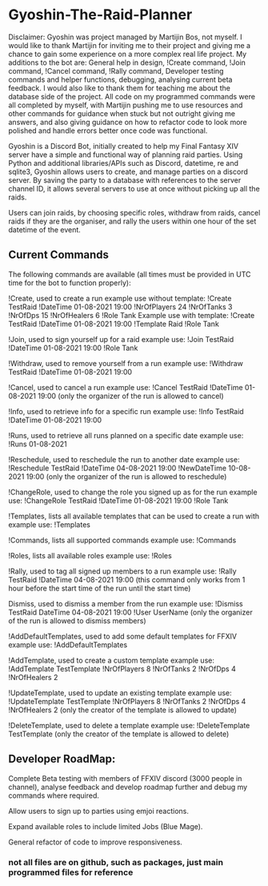 # Gyoshin-The-Raid-Planner

Disclaimer: Gyoshin was project managed by Martijin Bos, not myself. I would like to thank Martijin for inviting me to their project and giving me a chance to gain some experience on a more complex real life project. My additions to the bot are: General help in design, !Create command, !Join command, !Cancel command, !Rally command, Developer testing commands and helper functions, debugging, analysing current beta feedback. I would also like to thank them for teaching me about the database side of the project. All code on my programmed commands were all completed by myself, with Martijin pushing me to use resources and other commands for guidance when stuck but not outright giving me answers, and also giving guidance on how to refactor code to look more polished and handle errors better once code was functional. 

Gyoshin is a Discord Bot, initially created to help my Final Fantasy XIV server have a simple and functional way of planning raid parties. Using Python and additional libraries/APIs such as Discord, datetime, re and sqlite3, Gyoshin allows users to create, and manage parties on a discord server. By saving the party to a database with references to the server channel ID, it allows several servers to use at once without picking up all the raids. 

Users can join raids, by choosing specific roles, withdraw from raids, cancel raids if they are the organiser, and rally the users within one hour of the set datetime of the event.

## Current Commands

The following commands are available (all times must be provided in UTC time for the bot to function properly):

!Create, used to create a run example use without template: 
!Create TestRaid !DateTime 01-08-2021 19:00 !NrOfPlayers 24 !NrOfTanks 3 !NrOfDps 15 !NrOfHealers 6 !Role Tank
Example use with template: 
!Create TestRaid !DateTime 01-08-2021 19:00 !Template Raid !Role Tank 

!Join, used to sign yourself up for a raid example use: !Join TestRaid !DateTime 01-08-2021 19:00 !Role Tank 

!Withdraw, used to remove yourself from a run example use: !Withdraw TestRaid !DateTime 01-08-2021 19:00

!Cancel, used to cancel a run example use: !Cancel TestRaid !DateTime 01-08-2021 19:00 (only the organizer of the run is allowed to cancel)

!Info, used to retrieve info for a specific run example use: !Info TestRaid !DateTime 01-08-2021 19:00

!Runs, used to retrieve all runs planned on a specific date example use: !Runs 01-08-2021

!Reschedule, used to reschedule the run to another date example use: !Reschedule TestRaid !DateTime 04-08-2021 19:00 !NewDateTime 10-08-2021 19:00 (only the organizer of the run is allowed to reschedule)

!ChangeRole, used to change the role you signed up as for the run example use: !ChangeRole TestRaid !DateTime 01-08-2021 19:00 !Role Tank

!Templates, lists all available templates that can be used to create a run with example use: !Templates

!Commands, lists all supported commands example use: !Commands

!Roles, lists all available roles example use: !Roles

!Rally, used to tag all signed up members to a run example use: !Rally TestRaid !DateTime 04-08-2021 19:00 (this command only works from 1 hour before the start time of the run until the start time)

Dismiss, used to dismiss a member from the run example use: !Dismiss TestRaid DateTime 04-08-2021 19:00 !User UserName (only the organizer of the run is allowed to dismiss members)

!AddDefaultTemplates, used to add some default templates for FFXIV example use: !AddDefaultTemplates

!AddTemplate, used to create a custom template example use: !AddTemplate TestTemplate !NrOfPlayers 8 !NrOfTanks 2 !NrOfDps 4 !NrOfHealers 2

!UpdateTemplate, used to update an existing template example use: !UpdateTemplate TestTemplate !NrOfPlayers 8 !NrOfTanks 2 !NrOfDps 4 !NrOfHealers 2 (only the creator of the template is allowed to update)

!DeleteTemplate, used to delete a template example use: !DeleteTemplate TestTemplate (only the creator of the template is allowed to delete)

## Developer RoadMap:

Complete Beta testing with members of FFXIV discord (3000 people in channel), analyse feedback and develop roadmap further and debug my commands where required. 

Allow users to sign up to parties using emjoi reactions. 

Expand available roles to include limited Jobs (Blue Mage).

General refactor of code to improve responsiveness.

### not all files are on github, such as packages, just main programmed files for reference

